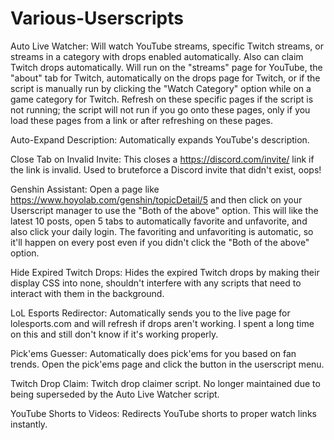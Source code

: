 # Various-Userscripts

Auto Live Watcher: Will watch YouTube streams, specific Twitch streams, or streams in a category with drops enabled automatically. Also can claim Twitch drops automatically. Will run on the "streams" page for YouTube, the "about" tab for Twitch, automatically on the drops page for Twitch, or if the script is manually run by clicking the "Watch Category" option while on a game category for Twitch. Refresh on these specific pages if the script is not running; the script will not run if you go onto these pages, only if you load these pages from a link or after refreshing on these pages.

Auto-Expand Description: Automatically expands YouTube's description.

Close Tab on Invalid Invite: This closes a https://discord.com/invite/ link if the link is invalid. Used to bruteforce a Discord invite that didn't exist, oops!

Genshin Assistant: Open a page like https://www.hoyolab.com/genshin/topicDetail/5 and then click on your Userscript manager to use the "Both of the above" option. This will like the latest 10 posts, open 5 tabs to automatically favorite and unfavorite, and also click your daily login. The favoriting and unfavoriting is automatic, so it'll happen on every post even if you didn't click the "Both of the above" option.

Hide Expired Twitch Drops: Hides the expired Twitch drops by making their display CSS into none, shouldn't interfere with any scripts that need to interact with them in the background.

LoL Esports Redirector: Automatically sends you to the live page for lolesports.com and will refresh if drops aren't working. I spent a long time on this and still don't know if it's working properly.

Pick'ems Guesser: Automatically does pick'ems for you based on fan trends. Open the pick'ems page and click the button in the userscript menu.

Twitch Drop Claim: Twitch drop claimer script. No longer maintained due to being superseded by the Auto Live Watcher script.

YouTube Shorts to Videos: Redirects YouTube shorts to proper watch links instantly.
